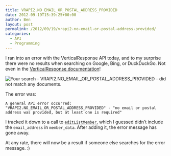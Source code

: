 ```yaml
---
title: VRAPI2.NO_EMAIL_OR_POSTAL_ADDRESS_PROVIDED
date: 2012-09-19T15:39:25+00:00
author: Ben
layout: post
permalink: /2012/09/19/vrapi2-no-email-or-postal-address-provided/
categories:
  - API
  - Programming
---
```

I ran into an error with the VerticalResponse API today, and to my surprise there were no results when searching on Google, Bing, or DuckDuckGo. Not even in the [VerticalResponse documentation](http://developers.verticalresponse.com/)!

![Your search - VRAPI2.NO_EMAIL_OR_POSTAL_ADDRESS_PROVIDED - did not match any documents.](http://www.benjaminoakes.com/wp-content/uploads/2012/09/Screen-shot-2012-09-19-at-10.31.20-AM.png)

The error was:

```
A general API error occurred: "VRAPI2.NO_EMAIL_OR_POSTAL_ADDRESS_PROVIDED" - "no email or postal address was provided, but at least one is required"
```

I tracked it down to a call to [`editListMember`](http://developers.verticalresponse.com/api/soap/methods/lists/editlistmember/), which I guessed didn&#8217;t include the `email_address` in `member_data`. After adding it, the error message has gone away.

At any rate, there will now be a result if someone else searches for the error message. :)</p>
